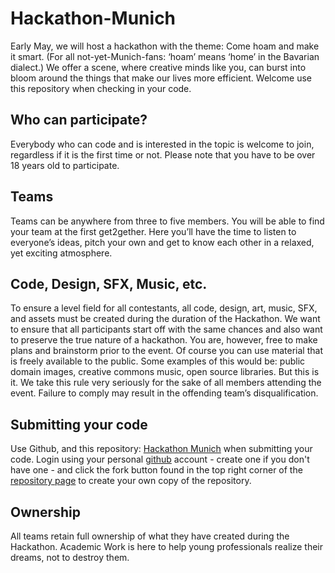 # Hackathon-Munich

Early May, we will host a hackathon with the theme: Come hoam and make it smart. (For all not-yet-Munich-fans: ‘hoam’ means ‘home’ in the Bavarian dialect.) We offer a scene, where creative minds like you, can burst into bloom around the things that make our lives more efficient. Welcome use this repository when checking in your code.


## Who can participate?

Everybody who can code and is interested in the topic is welcome to join, regardless if it is the first time or not.  Please note that you have to be over 18 years old to participate.


## Teams

Teams can be anywhere from three to five members. You will be able to find your team at the first get2gether. Here you’ll have the time to listen to everyone’s ideas, pitch your own and get to know each other in a relaxed, yet exciting atmosphere.


## Code, Design, SFX, Music, etc.

To ensure a level field for all contestants, all code, design, art, music, SFX, and assets must be created during the duration of the Hackathon. We want to ensure that all participants start off with the same chances and also want to preserve the true nature of a hackathon. You are, however, free to make plans and brainstorm prior to the event. Of course you can use material that is freely available to the public. Some examples of this would be: public domain images, creative commons music, open source libraries. But this is it. We take this rule very seriously for the sake of all members attending the event. Failure to comply may result in the offending team’s disqualification.


## Submitting your code

Use Github, and this repository: [Hackathon Munich](https://github.com/hackathonAW/Hackathon-Munich) when submitting your code. Login using your personal [github](https://github.com/) account - create one if you don't have one - and click the fork button found in the top right corner of the [repository page](https://github.com/hackathonAW/Hackathon-Munich) to create your own copy of the repository. 


## Ownership

All teams retain full ownership of what they have created during the Hackathon. Academic Work is here to help young professionals realize their dreams, not to destroy them.
